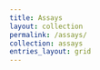 ```yaml
---
title: Assays
layout: collection
permalink: /assays/
collection: assays
entries_layout: grid
---
```

